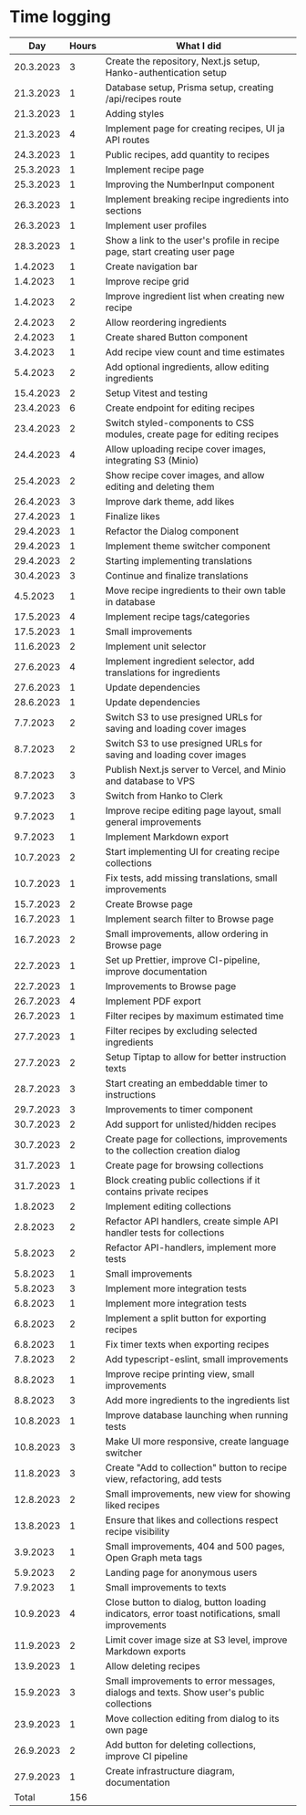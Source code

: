 # Time logging

| Day       | Hours | What I did                                                                                       |
| --------- | ----- | ------------------------------------------------------------------------------------------------ |
| 20.3.2023 | 3     | Create the repository, Next.js setup, Hanko-authentication setup                                 |
| 21.3.2023 | 1     | Database setup, Prisma setup, creating /api/recipes route                                        |
| 21.3.2023 | 1     | Adding styles                                                                                    |
| 21.3.2023 | 4     | Implement page for creating recipes, UI ja API routes                                            |
| 24.3.2023 | 1     | Public recipes, add quantity to recipes                                                          |
| 25.3.2023 | 1     | Implement recipe page                                                                            |
| 25.3.2023 | 1     | Improving the NumberInput component                                                              |
| 26.3.2023 | 1     | Implement breaking recipe ingredients into sections                                              |
| 26.3.2023 | 1     | Implement user profiles                                                                          |
| 28.3.2023 | 1     | Show a link to the user's profile in recipe page, start creating user page                       |
| 1.4.2023  | 1     | Create navigation bar                                                                            |
| 1.4.2023  | 1     | Improve recipe grid                                                                              |
| 1.4.2023  | 2     | Improve ingredient list when creating new recipe                                                 |
| 2.4.2023  | 2     | Allow reordering ingredients                                                                     |
| 2.4.2023  | 1     | Create shared Button component                                                                   |
| 3.4.2023  | 1     | Add recipe view count and time estimates                                                         |
| 5.4.2023  | 2     | Add optional ingredients, allow editing ingredients                                              |
| 15.4.2023 | 2     | Setup Vitest and testing                                                                         |
| 23.4.2023 | 6     | Create endpoint for editing recipes                                                              |
| 23.4.2023 | 2     | Switch styled-components to CSS modules, create page for editing recipes                         |
| 24.4.2023 | 4     | Allow uploading recipe cover images, integrating S3 (Minio)                                      |
| 25.4.2023 | 2     | Show recipe cover images, and allow editing and deleting them                                    |
| 26.4.2023 | 3     | Improve dark theme, add likes                                                                    |
| 27.4.2023 | 1     | Finalize likes                                                                                   |
| 29.4.2023 | 1     | Refactor the Dialog component                                                                    |
| 29.4.2023 | 1     | Implement theme switcher component                                                               |
| 29.4.2023 | 2     | Starting implementing translations                                                               |
| 30.4.2023 | 3     | Continue and finalize translations                                                               |
| 4.5.2023  | 1     | Move recipe ingredients to their own table in database                                           |
| 17.5.2023 | 4     | Implement recipe tags/categories                                                                 |
| 17.5.2023 | 1     | Small improvements                                                                               |
| 11.6.2023 | 2     | Implement unit selector                                                                          |
| 27.6.2023 | 4     | Implement ingredient selector, add translations for ingredients                                  |
| 27.6.2023 | 1     | Update dependencies                                                                              |
| 28.6.2023 | 1     | Update dependencies                                                                              |
| 7.7.2023  | 2     | Switch S3 to use presigned URLs for saving and loading cover images                              |
| 8.7.2023  | 2     | Switch S3 to use presigned URLs for saving and loading cover images                              |
| 8.7.2023  | 3     | Publish Next.js server to Vercel, and Minio and database to VPS                                  |
| 9.7.2023  | 3     | Switch from Hanko to Clerk                                                                       |
| 9.7.2023  | 1     | Improve recipe editing page layout, small general improvements                                   |
| 9.7.2023  | 1     | Implement Markdown export                                                                        |
| 10.7.2023 | 2     | Start implementing UI for creating recipe collections                                            |
| 10.7.2023 | 1     | Fix tests, add missing translations, small improvements                                          |
| 15.7.2023 | 2     | Create Browse page                                                                               |
| 16.7.2023 | 1     | Implement search filter to Browse page                                                           |
| 16.7.2023 | 2     | Small improvements, allow ordering in Browse page                                                |
| 22.7.2023 | 1     | Set up Prettier, improve CI-pipeline, improve documentation                                      |
| 22.7.2023 | 1     | Improvements to Browse page                                                                      |
| 26.7.2023 | 4     | Implement PDF export                                                                             |
| 26.7.2023 | 1     | Filter recipes by maximum estimated time                                                         |
| 27.7.2023 | 1     | Filter recipes by excluding selected ingredients                                                 |
| 27.7.2023 | 2     | Setup Tiptap to allow for better instruction texts                                               |
| 28.7.2023 | 3     | Start creating an embeddable timer to instructions                                               |
| 29.7.2023 | 3     | Improvements to timer component                                                                  |
| 30.7.2023 | 2     | Add support for unlisted/hidden recipes                                                          |
| 30.7.2023 | 2     | Create page for collections, improvements to the collection creation dialog                      |
| 31.7.2023 | 1     | Create page for browsing collections                                                             |
| 31.7.2023 | 1     | Block creating public collections if it contains private recipes                                 |
| 1.8.2023  | 2     | Implement editing collections                                                                    |
| 2.8.2023  | 2     | Refactor API handlers, create simple API handler tests for collections                           |
| 5.8.2023  | 2     | Refactor API-handlers, implement more tests                                                      |
| 5.8.2023  | 1     | Small improvements                                                                               |
| 5.8.2023  | 3     | Implement more integration tests                                                                 |
| 6.8.2023  | 1     | Implement more integration tests                                                                 |
| 6.8.2023  | 2     | Implement a split button for exporting recipes                                                   |
| 6.8.2023  | 1     | Fix timer texts when exporting recipes                                                           |
| 7.8.2023  | 2     | Add typescript-eslint, small improvements                                                        |
| 8.8.2023  | 1     | Improve recipe printing view, small improvements                                                 |
| 8.8.2023  | 3     | Add more ingredients to the ingredients list                                                     |
| 10.8.2023 | 1     | Improve database launching when running tests                                                    |
| 10.8.2023 | 3     | Make UI more responsive, create language switcher                                                |
| 11.8.2023 | 3     | Create "Add to collection" button to recipe view, refactoring, add tests                         |
| 12.8.2023 | 2     | Small improvements, new view for showing liked recipes                                           |
| 13.8.2023 | 1     | Ensure that likes and collections respect recipe visibility                                      |
| 3.9.2023  | 1     | Small improvements, 404 and 500 pages, Open Graph meta tags                                      |
| 5.9.2023  | 2     | Landing page for anonymous users                                                                 |
| 7.9.2023  | 1     | Small improvements to texts                                                                      |
| 10.9.2023 | 4     | Close button to dialog, button loading indicators, error toast notifications, small improvements |
| 11.9.2023 | 2     | Limit cover image size at S3 level, improve Markdown exports                                     |
| 13.9.2023 | 1     | Allow deleting recipes                                                                           |
| 15.9.2023 | 3     | Small improvements to error messages, dialogs and texts. Show user's public collections          |
| 23.9.2023 | 1     | Move collection editing from dialog to its own page                                              |
| 26.9.2023 | 2     | Add button for deleting collections, improve CI pipeline                                         |
| 27.9.2023 | 1     | Create infrastructure diagram, documentation                                                     |
| Total  | 156    |                                                                                                 |

